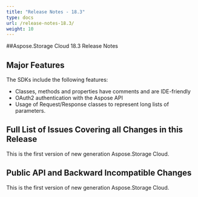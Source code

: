 ```yaml
---
title: "Release Notes - 18.3"
type: docs
url: /release-notes-18.3/
weight: 10
---
```


##Aspose.Storage Cloud 18.3 Release Notes

## Major Features

The SDKs include the following features:

- Classes, methods and properties have comments and are IDE-friendly
- OAuth2 authentication with the Aspose API
- Usage of Request/Response classes to represent long lists of parameters.

## Full List of Issues Covering all Changes in this Release

This is the first version of new generation Aspose.Storage Cloud.

## Public API and Backward Incompatible Changes

This is the first version of new generation Aspose.Storage Cloud.
